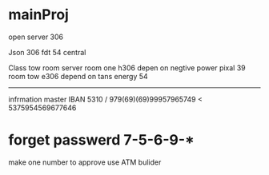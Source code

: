 # mainProj
open server 306

Json 306
fdt 54 central

Class tow room server 
room one h306 depen on negtive power pixal 39
room tow e306 depend on tans energy 54
_______________
infrmation master
IBAN 5310 / 
979(69)(69)99957965749 < 5375954569677646
# forget passwerd 7-5-6-9-*
make one number to approve use ATM bulider

